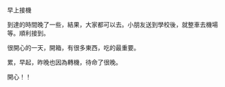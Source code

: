 早上接機

到達的時間晚了一些，結果，大家都可以去。小朋友送到學校後，就整車去機場等。順利接到。

很開心的一天，開箱，有很多東西，吃的最重要。

累，早起，昨晚也因為轉機，待命了很晚。

開心！！
